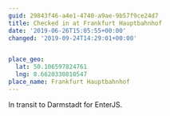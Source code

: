 ```yaml
---
guid: 29843f46-a4e1-4740-a9ae-9b57f9ce24d7
title: Checked in at Frankfurt Hauptbahnhof
date: '2019-06-26T15:05:55+00:00'
changed: '2019-09-24T14:29:01+00:00'


place_geo:
  lat: 50.106597824761
  lng: 8.6620330810547
place_name: Frankfurt Hauptbahnhof
---
```


In transit to Darmstadt for EnterJS. 
